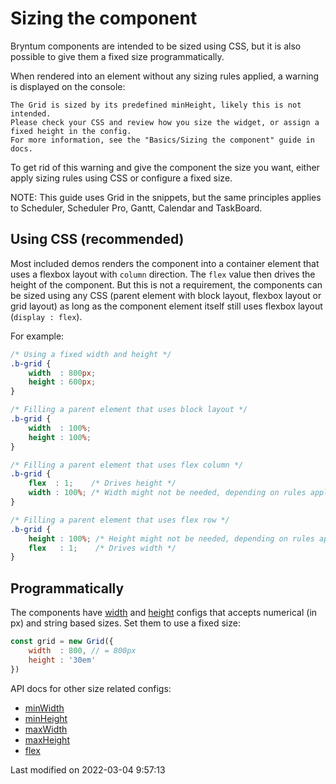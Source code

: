 # Sizing the component

Bryntum components are intended to be sized using CSS, but it is also possible to give them a fixed size 
programmatically.

When rendered into an element without any sizing rules applied, a warning is displayed on the console:

```text
The Grid is sized by its predefined minHeight, likely this is not intended.
Please check your CSS and review how you size the widget, or assign a fixed height in the config. 
For more information, see the "Basics/Sizing the component" guide in docs.
```

To get rid of this warning and give the component the size you want, either apply sizing rules using CSS or configure a 
fixed size.

NOTE: This guide uses Grid in the snippets, but the same principles applies to Scheduler, Scheduler Pro, Gantt, Calendar
and TaskBoard.

## Using CSS (recommended)

Most included demos renders the component into a container element that uses a flexbox layout with `column` direction. 
The `flex` value then drives the height of the component. But this is not a requirement, the components can be sized 
using any CSS (parent element with block layout, flexbox layout or grid layout) as long as the component element itself 
still uses flexbox layout (`display : flex`).

For example:
```css
/* Using a fixed width and height */
.b-grid {
    width  : 800px;
    height : 600px;
}

/* Filling a parent element that uses block layout */
.b-grid {
    width  : 100%;
    height : 100%;
}

/* Filling a parent element that uses flex column */
.b-grid {
    flex  : 1;    /* Drives height */
    width : 100%; /* Width might not be needed, depending on rules applied to the parent */
}

/* Filling a parent element that uses flex row */
.b-grid {
    height : 100%; /* Height might not be needed, depending on rules applied to the parent */
    flex   : 1;    /* Drives width */
}
```

## Programmatically

The components have [width](#Core/widget/Widget#property-width) and [height](#Core/widget/Widget#property-height) 
configs that accepts numerical (in px) and string based sizes. Set them to use a fixed size:

```javascript
const grid = new Grid({
    width  : 800, // = 800px
    height : '30em'
})
```

API docs for other size related configs:
* [minWidth](#Core/widget/Widget#property-minWidth)
* [minHeight](#Core/widget/Widget#property-minHeight)
* [maxWidth](#Core/widget/Widget#property-maxWidth)
* [maxHeight](#Core/widget/Widget#property-maxHeight)
* [flex](#Core/widget/Widget#property-flex)


<p class="last-modified">Last modified on 2022-03-04 9:57:13</p>
